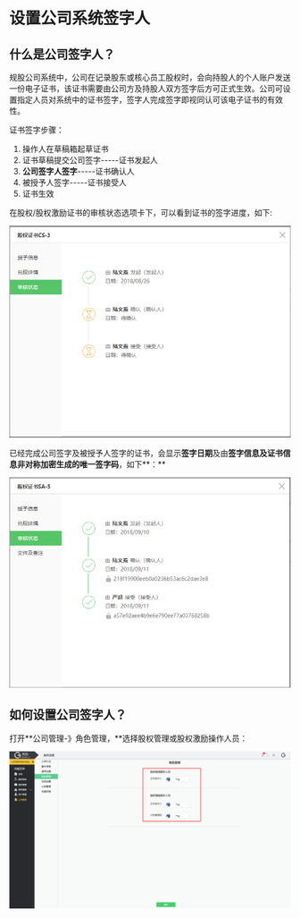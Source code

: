 # 设置公司系统签字人

## 什么是公司签字人？

规股公司系统中，公司在记录股东或核心员工股权时，会向持股人的个人账户发送一份电子证书，该证书需要由公司方及持股人双方签字后方可正式生效。公司可设置指定人员对系统中的证书签字，签字人完成签字即视同认可该电子证书的有效性。

证书签字步骤：

1. 操作人在草稿箱起草证书
2. 证书草稿提交公司签字-----证书发起人
3. **公司签字人签字**-----证书确认人
4. 被授予人签字-----证书接受人
5. 证书生效

在股权/股权激励证书的审核状态选项卡下，可以看到证书的签字进度，如下:

![](../../../.gitbook/assets/image%20%2823%29.png)

已经完成公司签字及被授予人签字的证书，会显示**签字日期**及由**签字信息及证书信息非对称加密生成的唯一签字码**，如下**：**

![](../../../.gitbook/assets/image%20%28109%29.png)

## **如何设置公司签字人？**

打开**公司管理-》角色管理，**选择股权管理或股权激励操作人员：

![](../../../.gitbook/assets/image%20%2884%29.png)



